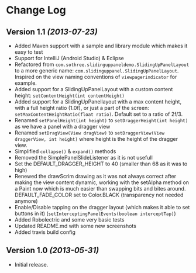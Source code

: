 Change Log
==========

Version 1.1 *(2013-07-23)*
----------------------------

 * Added Maven support with a sample and library module which makes it easy to test
 * Support for IntelliJ (Android Studio) & Eclipse
 * Refactored from `com.sothree.slidinguppaneldemo.SlidingUpPanelLayout` to a more generic name: `com.slidinguppanel.SlidingUpPanelLayout`. Inspired on the view naming conventions of `viewpagerindicator` for example.
 * Added support for a SlidingUpPanelLayout with a custom content height: `setContentHeight(int contentHeight)`
 * Added support for a SlidingUpPanellayout with a max content height, with a full height ratio (1.0f), or just a part of the screen: `setMaxContentHeightRatio(float ratio)`. Default set to a ratio of 2f/3.
 * Renamed `setPanelHeight(int height)` to `setDraggerHeight(int height)` as we have a panel with a dragger view
 * Renamed `setDragView(View dragView)` to `setDraggerView(View draggerView, int height)` where height is the height of the dragger view.
 * Simplified `collapse()` & `expand()` methods
 * Removed the SimplePanelSlideListener as it is not usefull
 * Set the DEFAULT_DRAGGER_HEIGHT to 40 (smaller than 68 as it was to high)
 * Renewed the drawScrim drawing as it was not always correct after making the view content dynamic, working with the setAlpha method on a Paint now which is much easier than swapping bits and bites around. DEFAULT_FADE_COLOR set to Color.BLACK (transparency not needed anymore)
* Enable/Disable tapping on the dragger layout (which makes it able to set buttons in it) (`setInterceptingPanelEvents(boolean interceptTap)`)
 * Added Robolectric and some very basic tests
 * Updated README.md with some new screenshots
 * Added travis build config

Version 1.0 *(2013-05-31)*
----------------------------

* Initial release.